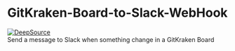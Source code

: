 # GitKraken-Board-to-Slack-WebHook
[![DeepSource](https://deepsource.io/gh/OB-UNISA/GitKraken-Board-to-Slack-WebHook.svg/?label=active+issues&show_trend=true)](https://deepsource.io/gh/OB-UNISA/GitKraken-Board-to-Slack-WebHook/?ref=repository-badge)  
Send a message to Slack when something change in a GitKraken Board
